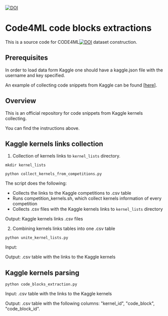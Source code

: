 [![DOI](https://zenodo.org/badge/526379777.svg)](https://zenodo.org/badge/latestdoi/526379777)

# Code4ML code blocks extractions

This is a source code for CODE4ML[![DOI](https://zenodo.org/badge/DOI/10.5281/zenodo.6607065.svg)](https://doi.org/10.5281/zenodo.6607065) dataset construction. 


## Prerequisites

In order to load data form Kaggle one should have a kaggle.json file with the username and key specified.

An example of collecting code snippets from Kaggle can be found [[here](https://github.com/ketrint/Code4ML/blob/main/code_blocks_collection_example.ipynb)].

## Overview

This is an official repository for code snippets from Kaggle kernels collecting. 

You can find the instructions above.

## Kaggle kernels links collection

1. Collection of kernels links to `kernel_lists` directory.

`mkdir kernel_lists`

`python collect_kernels_from_competitions.py`

The script does the following:
- Collects the links to the Kaggle competitions to .csv table
- Runs competition_kernels.sh, which collect kernels information of every competition
- Collects .csv files with the Kaggle kernels links to `kernel_lists` directory 

Output: Kaggle kernels links .csv files

2. Combining  kernels links tables into one .csv table

`python unite_kernel_lists.py`  

Input: 

Output: .csv table with the links to the Kaggle kernels

## Kaggle kernels parsing

`python code_blocks_extraction.py`

Input: .csv table with the links to the Kaggle kernels

Output: .csv table with the following columns: "kernel_id", "code_block", "code_block_id".


